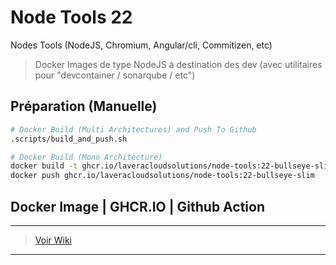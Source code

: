 # Node Tools 22

Nodes Tools (NodeJS, Chromium, Angular/cli, Commitizen, etc)

> Docker Images de type NodeJS à destination des dev (avec utilitaires pour "devcontainer / sonarqube / etc")

## Préparation (Manuelle)

```bash
# Docker Build (Multi Architectures) and Push To Github
.scripts/build_and_push.sh

# Docker Build (Mono Architecture)
docker build -t ghcr.io/laveracloudsolutions/node-tools:22-bullseye-slim .
docker push ghcr.io/laveracloudsolutions/node-tools:22-bullseye-slim
```

## Docker Image | GHCR.IO | Github Action
___
> [Voir Wiki](https://dev.azure.com/petrolavera/ArchitectureApplicative/_wiki/wikis/Architecture%20applicative/340/Images-Docker-(-GitHub))
___